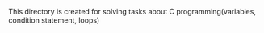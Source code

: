This directory is created for solving tasks about C programming(variables, condition statement, loops)
